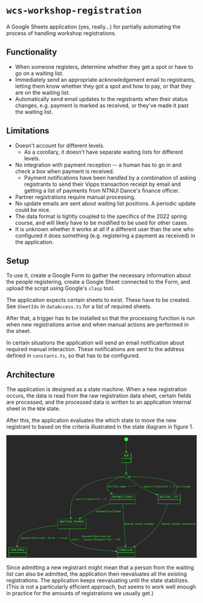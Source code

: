 # `wcs-workshop-registration`

A Google Sheets application (yes, really...) for partially automating the process of handling workshop registrations.

## Functionality
- When someone registers, determine whether they get a spot or have to go on a waiting list.
- Immediately send an appropriate acknowledgement email to registrants, letting them know whether they got a spot and how to pay, or that they are on the waiting list.
- Automatically send email updates to the registrants when their status changes, e.g. payment is marked as received, or they've made it past the waiting list.

## Limitations
- Doesn't account for different levels.
  - As a corollary, it doesn't have separate waiting lists for different levels.
- No integration with payment reception -- a human has to go in and check a box when payment is received.
  - Payment notifications have been handled by a combination of asking registrants to send their Vipps transaction receipt by email and getting a list of payments from NTNUI Dance's finance officer.
- Partner registrations require manual processing.
- No update emails are sent about waiting list positions. A periodic update could be nice.
- The data format is tightly coupled to the specifics of the 2022 spring course, and will likely have to be modified to be used for other cases.
- It is unknown whether it works at all if a different user than the one who configured it does something (e.g. registering a payment as received) in the application.

## Setup
To use it, create a Google Form to gather the necessary information about the people registering, create a Google Sheet connected to the Form, and upload the script using Google's `clasp` tool.

The application expects certain sheets to exist.
These have to be created.
See `SheetIds` in `dataAccess.ts` for a list of required sheets.

After that, a trigger has to be installed so that the processing function is run when new registrations arrive and when manual actions are performed in the sheet.

In certain situations the application will send an email notification about required manual interaction.
These notifications are sent to the address defined in `constants.ts`, so that has to be configured.

## Architecture
The application is designed as a state machine.
When a new registration occurs, the data is read from the raw registration data sheet, certain fields are processed, and the processed data is written to an application internal sheet in the `NEW` state.

After this, the application evaluates the which state to move the new registrant to based on the criteria illustrated in the state diagram in figure 1.

![**Fig. 1:** State diagram.](./diagrams/state_diagram.png)

Since admitting a new registrant might mean that a person from the waiting list can also be admitted, the application then reevaluates all the existing registrations.
The application keeps reevaluating until the state stabilizes.
(This is not a particularly efficient approach, but seems to work well enough in practice for the amounts of registrations we usually get.)
